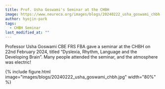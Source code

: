 ```yaml
---
title: Prof. Usha Goswami's Seminar at the CHBH
image: https://www.neureca.org/images/blogs/20240222_usha_goswami_chbh.jpg
author: hyojin-park
tags:
  - CHBH Seminar
last_modified_at: ""
---
```

Professor Usha Goswami CBE FRS FBA gave a seminar at the CHBH on 22nd February 2024, titled “Dyslexia, Rhythm, Language and the Developing Brain”. Many people attended the seminar, and the atmosphere was electric!

{%
  include figure.html
  image="images/blogs/20240222_usha_goswami_chbh.jpg"
  width="80%"
%}

